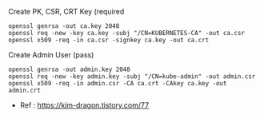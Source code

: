 Create PK, CSR, CRT Key (required

```shell
openssl genrsa -out ca.key 2048
openssl req -new -key ca.key -subj "/CN=KUBERNETES-CA" -out ca.csr
openssl x509 -req -in ca.csr -signkey ca.key -out ca.crt
```

Create Admin User (pass)

```shell
openssl genrsa -out admin.key 2048
openssl req -new -key admin.key -subj "/CN=kube-admin" -out admin.csr
openssl x509 -req -in admin.csr -CA ca.crt -CAkey ca.key -out admin.crt
```

- Ref : https://kim-dragon.tistory.com/77
